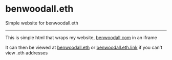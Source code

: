 # benwoodall.eth

Simple website for benwoodall.eth

----------

This is simple html that wraps my website, [benwoodall.com](https://benwoodall.com) in an iframe

It can then be viewed at [benwoodall.eth](https://benwoodall.eth) or [benwoodall.eth.link](https://benwoodall.eth.link) if you can't view .eth addresses
